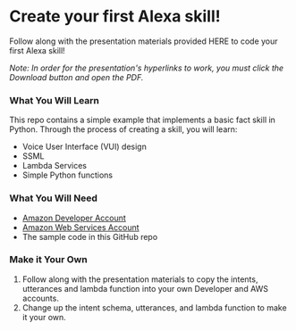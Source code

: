 # Create your first Alexa skill! 

Follow along with the presentation materials provided HERE to code your first Alexa skill!  

*Note: In order for the presentation's hyperlinks to work, you must click the Download button and open the PDF.*

### What You Will Learn
This repo contains a simple example that implements a basic fact skill in Python. Through the process of creating a skill, you will learn:
* Voice User Interface (VUI) design
* SSML
* Lambda Services
* Simple Python functions

### What You Will Need
* [Amazon Developer Account](https://developer.amazon.com/)
* [Amazon Web Services Account](https://aws.amazon.com/)
* The sample code in this GitHub repo 

### Make it Your Own

1. Follow along with the presentation materials to copy the intents, utterances and lambda function into your own Developer and AWS accounts.  
2.  Change up the intent schema, utterances, and lambda function to make it your own. 
